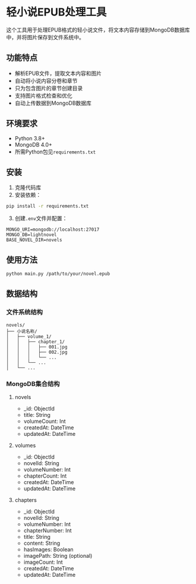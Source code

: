 # 轻小说EPUB处理工具

这个工具用于处理EPUB格式的轻小说文件，将文本内容存储到MongoDB数据库中，并将图片保存到文件系统中。

## 功能特点

- 解析EPUB文件，提取文本内容和图片
- 自动将小说内容分卷和章节
- 只为包含图片的章节创建目录
- 支持图片格式检查和优化
- 自动上传数据到MongoDB数据库

## 环境要求

- Python 3.8+
- MongoDB 4.0+
- 所需Python包见`requirements.txt`

## 安装

1. 克隆代码库
2. 安装依赖：
```bash
pip install -r requirements.txt
```

3. 创建`.env`文件并配置：
```env
MONGO_URI=mongodb://localhost:27017
MONGO_DB=lightnovel
BASE_NOVEL_DIR=novels
```

## 使用方法

```bash
python main.py /path/to/your/novel.epub
```

## 数据结构

### 文件系统结构
```
novels/
├── 小说名称/
│   ├── volume_1/
│   │   ├── chapter_1/
│   │   │   ├── 001.jpg
│   │   │   ├── 002.jpg
│   │   │   └── ...
│   │   └── ...
│   └── ...
```

### MongoDB集合结构

1. novels
   - _id: ObjectId
   - title: String
   - volumeCount: Int
   - createdAt: DateTime
   - updatedAt: DateTime

2. volumes
   - _id: ObjectId
   - novelId: String
   - volumeNumber: Int
   - chapterCount: Int
   - createdAt: DateTime
   - updatedAt: DateTime

3. chapters
   - _id: ObjectId
   - novelId: String
   - volumeNumber: Int
   - chapterNumber: Int
   - title: String
   - content: String
   - hasImages: Boolean
   - imagePath: String (optional)
   - imageCount: Int
   - createdAt: DateTime
   - updatedAt: DateTime 